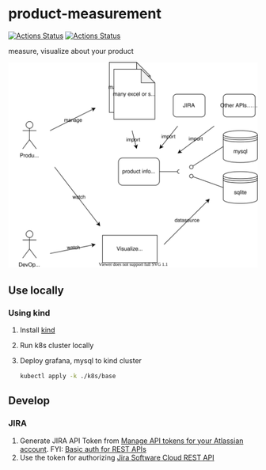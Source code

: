 # product-measurement

[![Actions Status](https://github.com/go-zen-chu/product-measurement/workflows/ci/badge.svg)](https://github.com/go-zen-chu/product-measurement/actions/workflows/ci.yml)
[![Actions Status](https://github.com/go-zen-chu/product-measurement/workflows/push-image/badge.svg)](https://github.com/go-zen-chu/product-measurement/actions/workflows/push-image.yml)

measure, visualize about your product

![](docs/design.drawio.svg)

## Use locally

### Using kind

1. Install [kind](https://kind.sigs.k8s.io/)
2. Run k8s cluster locally
3. Deploy grafana, mysql to kind cluster

    ```bash
    kubectl apply -k ./k8s/base
    ```

## Develop

### JIRA

1. Generate JIRA API Token from <a href="https://support.atlassian.com/atlassian-account/docs/manage-api-tokens-for-your-atlassian-account/">Manage API tokens for your Atlassian account</a>. FYI: <a href="https://developer.atlassian.com/cloud/jira/platform/basic-auth-for-rest-apis/">Basic auth for REST APIs</a>
2. Use the token for authorizing <a href="https://developer.atlassian.com/cloud/jira/software/rest/intro/">Jira Software Cloud REST API</a>
